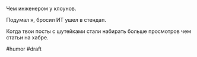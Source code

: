 Чем инженером у клоунов. 

Подумал я, бросил ИТ ушел в стендап.

Когда твои посты с шутейками стали набирать больше просмотров чем статьи на хабре.

#humor #draft